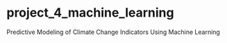 # project_4_machine_learning
Predictive Modeling of Climate Change Indicators Using Machine Learning
